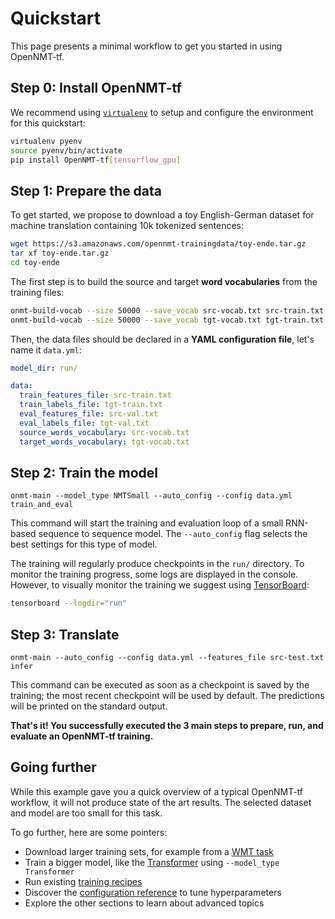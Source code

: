 # Quickstart

This page presents a minimal workflow to get you started in using OpenNMT-tf.

## Step 0: Install OpenNMT-tf

We recommend using [`virtualenv`](https://virtualenv.pypa.io/en/stable/) to setup and configure the environment for this quickstart:

```bash
virtualenv pyenv
source pyenv/bin/activate
pip install OpenNMT-tf[tensorflow_gpu]
```

## Step 1: Prepare the data

To get started, we propose to download a toy English-German dataset for machine translation containing 10k tokenized sentences:

```bash
wget https://s3.amazonaws.com/opennmt-trainingdata/toy-ende.tar.gz
tar xf toy-ende.tar.gz
cd toy-ende
```

The first step is to build the source and target **word vocabularies** from the training files:

```bash
onmt-build-vocab --size 50000 --save_vocab src-vocab.txt src-train.txt
onmt-build-vocab --size 50000 --save_vocab tgt-vocab.txt tgt-train.txt
```

Then, the data files should be declared in a **YAML configuration file**, let's name it `data.yml`:

```yaml
model_dir: run/

data:
  train_features_file: src-train.txt
  train_labels_file: tgt-train.txt
  eval_features_file: src-val.txt
  eval_labels_file: tgt-val.txt
  source_words_vocabulary: src-vocab.txt
  target_words_vocabulary: tgt-vocab.txt
```

## Step 2: Train the model

```
onmt-main --model_type NMTSmall --auto_config --config data.yml train_and_eval
```

This command will start the training and evaluation loop of a small RNN-based sequence to sequence model. The `--auto_config` flag selects the best settings for this type of model.

The training will regularly produce checkpoints in the `run/` directory. To monitor the training progress, some logs are displayed in the console. However, to visually monitor the training we suggest using [TensorBoard](https://www.tensorflow.org/guide/summaries_and_tensorboard):

```bash
tensorboard --logdir="run"
```

## Step 3: Translate

```
onmt-main --auto_config --config data.yml --features_file src-test.txt infer
```

This command can be executed as soon as a checkpoint is saved by the training; the most recent checkpoint will be used by default. The predictions will be printed on the standard output.

**That's it! You successfully executed the 3 main steps to prepare, run, and evaluate an OpenNMT-tf training.**

## Going further

While this example gave you a quick overview of a typical OpenNMT-tf workflow, it will not produce state of the art results. The selected dataset and model are too small for this task.

To go further, here are some pointers:

* Download larger training sets, for example from a [WMT task](http://www.statmt.org/wmt16/translation-task.html)
* Train a bigger model, like the [Transformer](https://arxiv.org/abs/1706.03762) using `--model_type Transformer`
* Run existing [training recipes](https://github.com/OpenNMT/OpenNMT-tf/tree/master/scripts)
* Discover the [configuration reference](configuration.html) to tune hyperparameters
* Explore the other sections to learn about advanced topics

